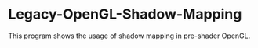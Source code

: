 # Legacy-OpenGL-Shadow-Mapping
This program shows the usage of shadow mapping in pre-shader OpenGL.
